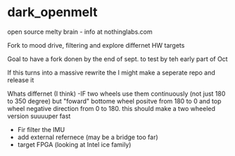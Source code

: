 # dark_openmelt
open source melty brain - info at nothinglabs.com

Fork to mood drive, filtering and explore differnet HW targets

Goal to have a fork donen by the end of sept. to test by teh early part of Oct

If this turns into a massive rewrite the I might make a seperate repo and release it 

Whats differnet (I think)
-IF two wheels use them continuously (not just 180 to 350 degree) but "foward" bottome wheel positve from 180 to 0 and top wheel negative direction from 0 to 180. this should make a two wheeled version suuuuper fast
- Fir filter the IMU
- add external refernece (may be a bridge too far)
- target FPGA (looking at Intel ice family) 
